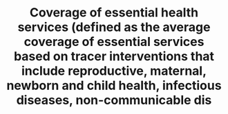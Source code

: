 ﻿---
permalink: /3-8-1/
sdg_goal: 3
layout: indicator
indicator: 3.8.1
indicator_variable: null
graph: null
graph_type_description: null
graph_status_notes: checking
variable_description: null
variable_notes: null
un_designated_tier: '3'
un_custodial_agency: 'WHO  (Partnering  Agencies:  UNICEF,  UNFPA,  DESA  Population  Divison)'
title: >-
  Coverage  of  essential  health  services  (defined  as  the  average  coverage  of  essential  services  based  on  tracer  interventions  that  include  reproductive,  maternal,  newborn  and  child  health,  infectious  diseases,  non-communicable  dis
target_id: '3.8'
has_metadata: true
goal_meta_link: 'http://unstats.un.org/sdgs/files/metadata-compilation/Metadata-Goal-3.pdf'
goal_meta_link_page: 33
indicator_name: >-
  Coverage  of  essential  health  services  (defined  as  the  average  coverage  of  essential  services  based  on  tracer  interventions  that  include  reproductive,  maternal,  newborn  and  child  health,  infectious  diseases,  non-communicable  dis
target: >-
  Achieve  universal  health  coverage,  including  financial  risk  protection,  access  to  quality  essential  health-care  services  and  access  to  safe,  effective,  quality  and  affordable  essential  medicines  and  vaccines  for  all.
indicator_definition: >-
  Tracer  interventions  for  promotion  and  prevention  services  include:  family  planning  coverage  (need  satisfied),  antenatal  care  (at  least  four  visits),vaccination,  non_use  of  tobacco,  improved  water  source,  adequate  sanitation  and
method_of_computation: >-
  Number  of  people  receiving  the  intervention'/  Number  of  people  who  need  the  intervention  Method  of  measurement  Universal  health  coverage  means  that  people  receive  the  services  they  need,  without  incurring  financial  hardship.  Countries  progressively  realize  UHC  according  to  their  level  of  development,  epidemiological  situation,  health  system  and  people's  expectations.''The  indicators  ideally  cover  promotion,  prevention,  treatment,  rehabilitation  and  palliation.  There  are  a  number  of  indicators  that  all  countries  implement  such  as  immunization  coverage  or  skilled  attendance  at  birth  that  can  be  used  for  a  summary  measure  of  progress  that  can  be  used  at  lgobal  and  regional  and  country  levels.  Countries  however  will  also  create  their  own  set  of  indicators  to  track  progress  towards  UHC.''  The  selection  of  indicators  is  based  on  the  initial  framework,  and  was  applied  in  the  global  report  published  in  2015  by  WHO  and  the  World  Bank.''This  provides  a  basis  for  further  improvements  working  alongside  countries.  Method  of  estimation  The  indicators  can  be  expressed  as  a  summary  measure.  These  can  be  weighted  according  to  indicator,  or  intervention  area.  Work  on  incorporating  an  equity  component  in  the  summary  measure  is  ongoing  but  is  possible  in  a  relatively  simple  manner.
source_title: null
source_notes: null
published: true  
---